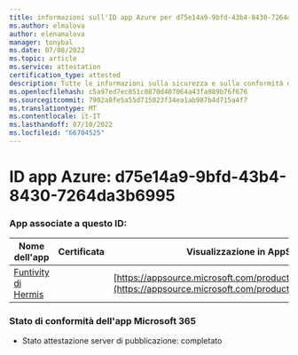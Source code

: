 ```yaml
---
title: informazioni sull'ID app Azure per d75e14a9-9bfd-43b4-8430-7264da3b6995
ms.author: elmalova
author: elenamalova
manager: tonybal
ms.date: 07/08/2022
ms.topic: article
ms.service: attestation
certification_type: attested
description: Tutte le informazioni sulla sicurezza e sulla conformità disponibili per d75e14a9-9bfd-43b4-8430-7264da3b6995.
ms.openlocfilehash: c5a97ed7ec851c0870d407064a43fa989b76f676
ms.sourcegitcommit: 7902a8fe5a55d715023f34ea1ab987b4d715a4f7
ms.translationtype: MT
ms.contentlocale: it-IT
ms.lasthandoff: 07/10/2022
ms.locfileid: "66704525"
---
```

# <a name="azure-app-id-d75e14a9-9bfd-43b4-8430-7264da3b6995"></a>ID app Azure: d75e14a9-9bfd-43b4-8430-7264da3b6995


### <a name="apps-associated-with-this-id"></a>App associate a questo ID:
| **Nome dell'app** | **Certificata** | **Visualizzazione in AppSource** |
|--------------|---------------|-----------------------|
| [Funtivity di Hermis](../forward/WA200004244.md) |  | [https://appsource.microsoft.com/product/office/WA200004244](https://appsource.microsoft.com/product/office/WA200004244) |

### <a name="microsoft-365-app-compliance-status"></a>Stato di conformità dell'app Microsoft 365
- Stato attestazione server di pubblicazione: completato
